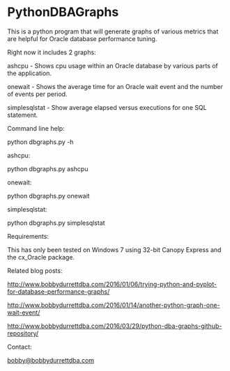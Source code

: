 # PythonDBAGraphs

This is a python program that will generate graphs of various metrics that
are helpful for Oracle database performance tuning.

Right now it includes 2 graphs:

ashcpu - Shows cpu usage within an Oracle database
         by various parts of the application.

onewait - Shows the average time for an Oracle wait
          event and the number of events per period.
          
simplesqlstat - Show average elapsed versus executions
                for one SQL statement.
          
Command line help:

python dbgraphs.py -h

ashcpu:

python dbgraphs.py ashcpu

onewait:

python dbgraphs.py onewait

simplesqlstat:

python dbgraphs.py simplesqlstat

Requirements:

This has only been tested on Windows 7 using 32-bit
Canopy Express and the cx_Oracle package.

Related blog posts:

http://www.bobbydurrettdba.com/2016/01/06/trying-python-and-pyplot-for-database-performance-graphs/

http://www.bobbydurrettdba.com/2016/01/14/another-python-graph-one-wait-event/

http://www.bobbydurrettdba.com/2016/03/29/python-dba-graphs-github-repository/

Contact:

bobby@bobbydurrettdba.com

